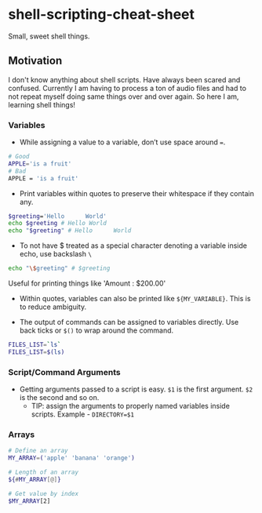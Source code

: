 # shell-scripting-cheat-sheet
Small, sweet shell things.

## Motivation
I don't know anything about shell scripts. Have always been scared and confused. Currently I am having to process a ton of audio files and had to not repeat myself doing same things over and over again. So here I am, learning shell things!

### Variables
- While assigning a value to a variable, don’t use space around `=`.
```sh
# Good
APPLE='is a fruit'
# Bad
APPLE = 'is a fruit'
```
- Print variables within quotes to preserve their whitespace if they contain any.
```sh
$greeting='Hello      World'
echo $greeting # Hello World
echo "$greeting" # Hello      World
```
- To not have $ treated as a special character denoting a variable inside echo, use backslash `\`
```sh
echo "\$greeting" # $greeting
```
Useful for printing things like 'Amount : $200.00'

- Within quotes, variables can also be printed like `${MY_VARIABLE}`. This is to reduce ambiguity.

- The output of commands can be assigned to variables directly. Use back ticks or `$()` to wrap around the command.
```sh
FILES_LIST=`ls`
FILES_LIST=$(ls)
```
        
### Script/Command Arguments
- Getting arguments passed to a script is easy. `$1` is the first argument. `$2` is the second and so on.
    - TIP: assign the arguments to properly named variables inside scripts. Example - `DIRECTORY=$1`
    
### Arrays
```sh
# Define an array
MY_ARRAY=('apple' 'banana' 'orange')

# Length of an array
${#MY_ARRAY[@]}

# Get value by index
$MY_ARRAY[2]
```

